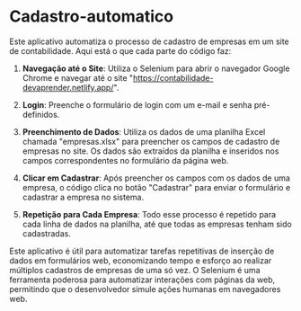 # Cadastro-automatico
Este aplicativo automatiza o processo de cadastro de empresas em um site de contabilidade. Aqui está o que cada parte do código faz:

1. **Navegação até o Site**: Utiliza o Selenium para abrir o navegador Google Chrome e navegar até o site "https://contabilidade-devaprender.netlify.app/".

2. **Login**: Preenche o formulário de login com um e-mail e senha pré-definidos.

3. **Preenchimento de Dados**: Utiliza os dados de uma planilha Excel chamada "empresas.xlsx" para preencher os campos de cadastro de empresas no site. Os dados são extraídos da planilha e inseridos nos campos correspondentes no formulário da página web.

4. **Clicar em Cadastrar**: Após preencher os campos com os dados de uma empresa, o código clica no botão "Cadastrar" para enviar o formulário e cadastrar a empresa no sistema.

5. **Repetição para Cada Empresa**: Todo esse processo é repetido para cada linha de dados na planilha, até que todas as empresas tenham sido cadastradas.

Este aplicativo é útil para automatizar tarefas repetitivas de inserção de dados em formulários web, economizando tempo e esforço ao realizar múltiplos cadastros de empresas de uma só vez. O Selenium é uma ferramenta poderosa para automatizar interações com páginas da web, permitindo que o desenvolvedor simule ações humanas em navegadores web.
